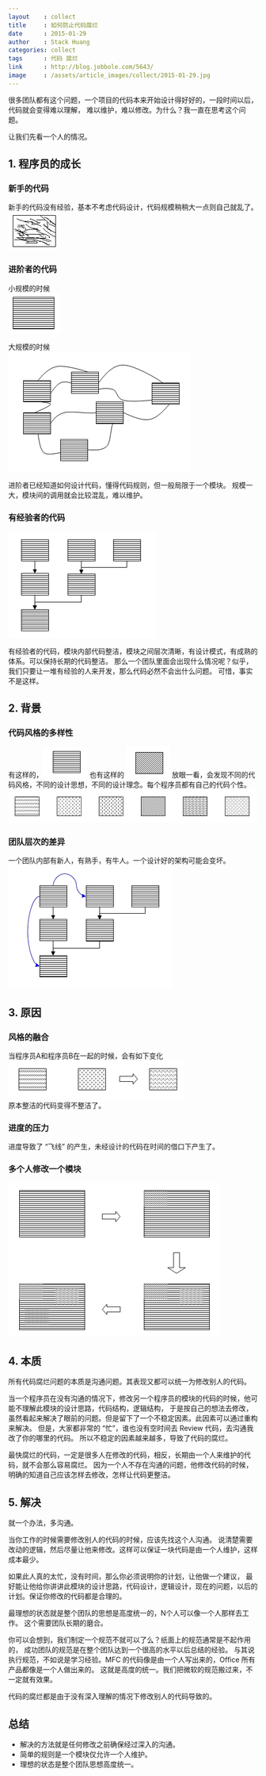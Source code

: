 ```yaml
---
layout    : collect
title     : 如何防止代码腐烂
date      : 2015-01-29
author    : Stack Huang
categories: collect
tags      : 代码 腐烂
link      : http://blog.jobbole.com/5643/
image     : /assets/article_images/collect/2015-01-29.jpg
---
```


很多团队都有这个问题，一个项目的代码本来开始设计得好好的，一段时间以后，代码就会变得难以理解，
难以维护，难以修改。为什么？我一直在思考这个问题。

让我们先看一个人的情况。


## 1. 程序员的成长
### 新手的代码
新手的代码没有经验，基本不考虑代码设计，代码规模稍稍大一点则自己就乱了。  
![](/assets/article_images/collect/2015-01-29-1.jpg)


### 进阶者的代码
小规模的时候  
![](/assets/article_images/collect/2015-01-29-2.jpg)

大规模的时候  
![](/assets/article_images/collect/2015-01-29-3.jpg)

进阶者已经知道如何设计代码，懂得代码规则，但一般局限于一个模块。
规模一大，模块间的调用就会比较混乱，难以维护。


### 有经验者的代码
![](/assets/article_images/collect/2015-01-29-4.jpg)

有经验者的代码，模块内部代码整洁，模块之间层次清晰，有设计模式，有成熟的体系。可以保持长期的代码整洁。
那么一个团队里面会出现什么情况呢？似乎，我们只要让一堆有经验的人来开发，那么代码必然不会出什么问题。
可惜，事实不是这样。


## 2. 背景
### 代码风格的多样性
有这样的，![](/assets/article_images/collect/2015-01-29-5.jpg)
也有这样的 ![](/assets/article_images/collect/2015-01-29-6.jpg)
放眼一看，会发现不同的代码风格，不同的设计思想，不同的设计理念。每个程序员都有自己的代码个性。  
![](/assets/article_images/collect/2015-01-29-7.jpg)


### 团队层次的差异
一个团队内部有新人，有熟手，有牛人。一个设计好的架构可能会变坏。
![](/assets/article_images/collect/2015-01-29-8.jpg)


## 3. 原因
### 风格的融合
当程序员A和程序员B在一起的时候，会有如下变化  
![](/assets/article_images/collect/2015-01-29-9.jpg)  
原本整洁的代码变得不整洁了。


### 进度的压力
进度导致了 “飞线” 的产生，未经设计的代码在时间的借口下产生了。


### 多个人修改一个模块
![](/assets/article_images/collect/2015-01-29-10.jpg)


## 4. 本质
所有代码腐烂问题的本质是沟通问题。其表现又都可以统一为修改别人的代码。

当一个程序员在没有沟通的情况下，修改另一个程序员的模块的代码的时候，他可能不理解此模块的设计思路，代码结构，逻辑结构，
于是按自己的想法去修改，虽然看起来解决了眼前的问题。但是留下了一个不稳定因素。此因素可以通过重构来解决。
但是，大家都非常的 “忙”，谁也没有空时间去 Review 代码，去沟通我改了你的哪里的代码。
所以不稳定的因素越来越多，导致了代码的腐烂。

最快腐烂的代码，一定是很多人在修改的代码，相反，长期由一个人来维护的代码，就不会那么容易腐烂。
因为一个人不存在沟通的问题，他修改代码的时候，明确的知道自己应该怎样去修改，怎样让代码更整洁。


## 5. 解决
就一个办法，多沟通。

当你工作的时候需要修改别人的代码的时候，应该先找这个人沟通。
说清楚需要改动的逻辑，然后尽量让他来修改。这样可以保证一块代码是由一个人维护，这样成本最少。

如果此人真的太忙，没有时间，那么你必须说明你的计划，让他做一个建议，
最好能让他给你讲讲此模块的设计思路，代码设计，逻辑设计，现在的问题，以后的计划。保证你修改的代码都是合理的。

最理想的状态就是整个团队的思想是高度统一的，N个人可以像一个人那样去工作。
这个需要团队长期的磨合。

你可以会想到，我们制定一个规范不就可以了么？纸面上的规范通常是不起作用的，
成功团队的规范是在整个团队达到一个很高的水平以后总结的经验。
与其说执行规范，不如说是学习经验。MFC 的代码像是由一个人写出来的，Office 所有产品都像是一个人做出来的。
这就是高度的统一。我们把微软的规范搬过来，不一定就有效果。

代码的腐烂都是由于没有深入理解的情况下修改别人的代码导致的。


## 总结
 - 解决的方法就是任何修改之前确保经过深入的沟通。
 - 简单的规则是一个模块仅允许一个人维护。
 - 理想的状态是整个团队思想高度统一。
